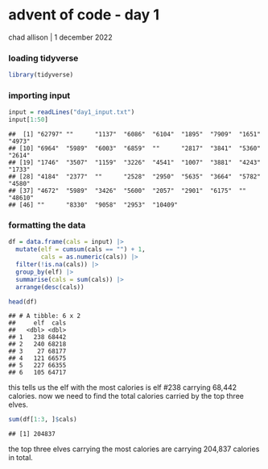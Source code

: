 advent of code - day 1
================
chad allison \| 1 december 2022

### loading tidyverse

``` r
library(tidyverse)
```

### importing input

``` r
input = readLines("day1_input.txt")
input[1:50]
```

    ##  [1] "62797" ""      "1137"  "6086"  "6104"  "1895"  "7909"  "1651"  "4973" 
    ## [10] "6964"  "5989"  "6003"  "6859"  ""      "2817"  "3841"  "5360"  "2614" 
    ## [19] "1746"  "3507"  "1159"  "3226"  "4541"  "1007"  "3881"  "4243"  "1733" 
    ## [28] "4184"  "2377"  ""      "2528"  "2950"  "5635"  "3664"  "5782"  "4580" 
    ## [37] "4672"  "5989"  "3426"  "5600"  "2057"  "2901"  "6175"  ""      "48610"
    ## [46] ""      "8330"  "9058"  "2953"  "10409"

### formatting the data

``` r
df = data.frame(cals = input) |>
  mutate(elf = cumsum(cals == "") + 1,
         cals = as.numeric(cals)) |>
  filter(!is.na(cals)) |>
  group_by(elf) |>
  summarise(cals = sum(cals)) |>
  arrange(desc(cals))

head(df)
```

    ## # A tibble: 6 x 2
    ##     elf  cals
    ##   <dbl> <dbl>
    ## 1   238 68442
    ## 2   240 68218
    ## 3    27 68177
    ## 4   121 66575
    ## 5   227 66355
    ## 6   105 64717

this tells us the elf with the most calories is elf \#238 carrying
68,442 calories. now we need to find the total calories carried by the
top three elves.

``` r
sum(df[1:3, ]$cals)
```

    ## [1] 204837

the top three elves carrying the most calories are carrying 204,837
calories in total.
